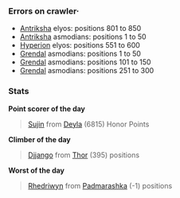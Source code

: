 ### Errors on crawler·
- [Antriksha](/#/ranking/Antriksha) elyos: positions 801 to 850
- [Antriksha](/#/ranking/Antriksha) asmodians: positions 1 to 50
- [Hyperion](/#/ranking/Hyperion) elyos: positions 551 to 600
- [Grendal](/#/ranking/Grendal) asmodians: positions 1 to 50
- [Grendal](/#/ranking/Grendal) asmodians: positions 101 to 150
- [Grendal](/#/ranking/Grendal) asmodians: positions 251 to 300


### Stats

**Point scorer of the day**
>[Sujin](/#/character/Deyla/395013) from [Deyla](/#/ranking/Deyla)  (6815) Honor Points


**Climber of the day**
>[Djjango](/#/character/Thor/1067003) from [Thor](/#/ranking/Thor)  (395) positions


**Worst of the day**
>[Rhedriwyn](/#/character/Padmarashka/1735) from [Padmarashka](/#/ranking/Padmarashka)  (-1) positions


